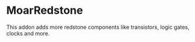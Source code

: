 # MoarRedstone

This addon adds more redstone components like transistors, logic gates, clocks and more.
